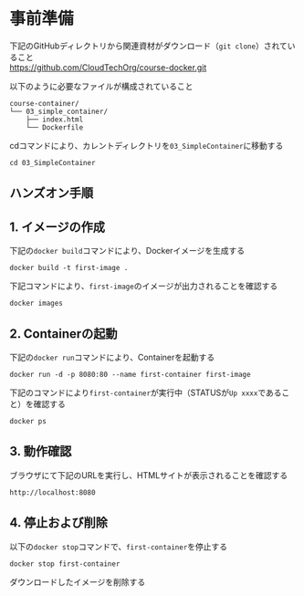 # 事前準備
下記のGitHubディレクトリから関連資材がダウンロード（`git clone`）されていること<br>
https://github.com/CloudTechOrg/course-docker.git

以下のように必要なファイルが構成されていること
```
course-container/
└── 03_simple_container/
    ├── index.html
    └── Dockerfile
```

cdコマンドにより、カレントディレクトリを`03_SimpleContainer`に移動する
```
cd 03_SimpleContainer
```

## ハンズオン手順

## 1. イメージの作成
下記の`docker build`コマンドにより、Dockerイメージを生成する
```
docker build -t first-image .
```

下記コマンドにより、`first-image`のイメージが出力されることを確認する
```
docker images
```

## 2. Containerの起動
下記の`docker run`コマンドにより、Containerを起動する
```
docker run -d -p 8080:80 --name first-container first-image
```

下記のコマンドにより`first-container`が実行中（STATUSが`Up xxxx`であること）を確認する
```
docker ps
```

## 3. 動作確認
ブラウザにて下記のURLを実行し、HTMLサイトが表示されることを確認する
```
http://localhost:8080
```

## 4. 停止および削除
以下の`docker stop`コマンドで、`first-container`を停止する
```
docker stop first-container
```

ダウンロードしたイメージを削除する
